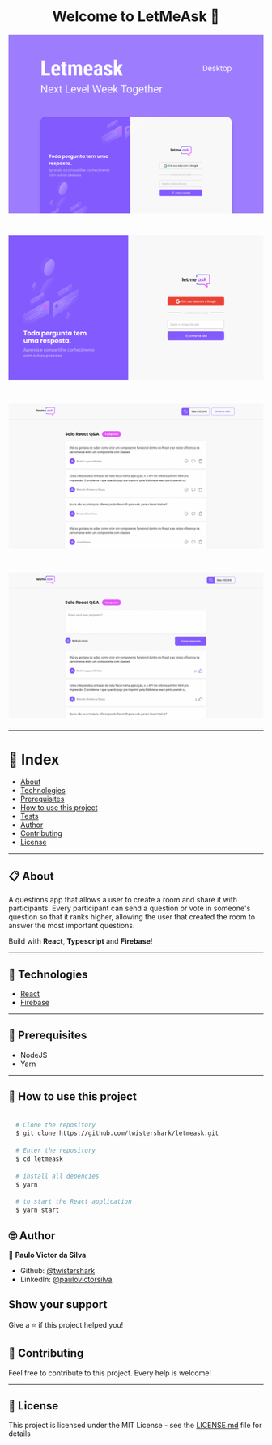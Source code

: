 <h1 align="center">Welcome to LetMeAsk 💬</h1>
<p align="center">
  <img alt="Capa" src="https://github.com/twistershark/letmeask/blob/main/docs/capa.png" />
</p>

<h1 align="center">
  <img alt="LetMeAsk" src="https://github.com/twistershark/letmeask/blob/main/docs/1.png" />
</h1>

<h1 align="center">
  <img alt="LetMeAsk" src="https://github.com/twistershark/letmeask/blob/main/docs/2.png" />
</h1>

<h1 align="center">
  <img alt="LetMeAsk" src="https://github.com/twistershark/letmeask/blob/main/docs/3.png" />
</h1>



---
# 📑 Index

- [About](#-about)
- [Technologies](#-technologies)
- [Prerequisites](#-prerequisites)
- [How to use this project](#-how-to-use-this-project)
- [Tests](#-run-tests)
- [Author](#-author)
- [Contributing](#-contributing)
- [License](#-license)
---

## 📋 About

A questions app that allows a user to create a room and share it with participants. Every participant can send a question or vote in someone's question so that it ranks higher, allowing the user that created the room to answer the most important questions.

Build with **React**, **Typescript** and **Firebase**!

---

## 🚀 Technologies

- [React](https://pt-br.reactjs.org/)
- [Firebase](https://firebase.google.com)


---

## 🔧 Prerequisites

- NodeJS
- Yarn

---
## 🌟 How to use this project

```sh

  # Clone the repository
  $ git clone https://github.com/twistershark/letmeask.git

  # Enter the repository
  $ cd letmeask

  # install all depencies
  $ yarn

  # to start the React application
  $ yarn start

```


## 🤓 Author

👤 **Paulo Victor da Silva**

* Github: [@twistershark](https://github.com/twistershark)
* LinkedIn: [@paulovictorsilva](https://linkedin.com/in/paulovictorsilva)

## Show your support

Give a ⭐️ if this project helped you!

## 🤝 Contributing
Feel free to contribute to this project. Every help is welcome!

---

## 📃 License

This project is licensed under the MIT License - see the [LICENSE.md](LICENSE) file for details
